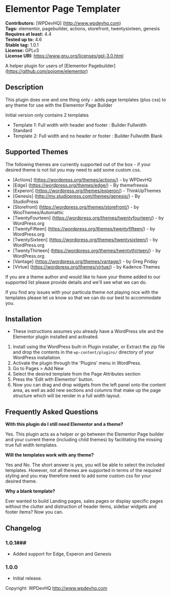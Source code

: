 # Elementor Page Templater


**Contributors:** [WPDevHQ] (http://www.wpdevhq.com)   
**Tags:** elementor, pagebuilder, actions, storefront, twentysixteen, genesis   
**Requires at least:** 4.4  
**Tested up to:** 4.6  
**Stable tag:** 1.0.1  
**License:** GPLv3  
**License URI:** https://www.gnu.org/licenses/gpl-3.0.html   

A helper plugin for users of [Elementor Pagebuilder] (https://github.com/pojome/elementor)

## Description ##
This plugin does one and one thing only - adds page templates (plus css) to any theme for use with the Elementor Page Builder

Initial version only contains 2 templates
- Template 1: Full width with header and footer : Builder Fullwidth Standard
- Template 2: Full width and no header or footer : Builder Fullwidth Blank
	
## Supported Themes ##
The following themes are currently supported out of the box - if your desired theme is not list you may need to add some custom css.
- [Actions] (https://wordpress.org/themes/actions/) - by WPDevHQ
- [Edge] (https://wordpress.org/themes/edge/) - By themefreesia
- [Experon] (https://wordpress.org/themes/experon/) - ThinkUpThemes
- [Genesis] (http://my.studiopress.com/themes/genesis/) - By StudioPress
- [Storefront] (https://wordpress.org/themes/storefront/) - by WooThemes/Automattic
- [TwentyFourteen] (https://wordpress.org/themes/twentyfourteen/) - by WordPress.org
- [TwentyFifteen] (https://wordpress.org/themes/twentyfifteen/) - by WordPress.org
- [TwentySixteen] (https://wordpress.org/themes/twentysixteen/) - by WordPress.org
- [TwentyThirteen] (https://wordpress.org/themes/twentythirteen/) - by WordPress.org
- [Vantage] (https://wordpress.org/themes/vantage/) - by Greg Priday
- [Virtue] (https://wordpress.org/themes/virtue/) - by Kadence Themes

If you are a theme author and would like to have your theme added to our supported list please provide details and we'll see what we can do.

If you find any issues with your particula theme not playing nice with the templates please let us know so that we can do our best
to accommodate you.

## Installation ##
* These instructions assumes you already have a WordPress site and the Elementor plugin installed and activated.

1. Install using the WordPress built-in Plugin installer, or Extract the zip file and drop the contents in the `wp-content/plugins/` directory of your WordPress installation.
2. Activate the plugin through the 'Plugins' menu in WordPress.
3. Go to Pages > Add New
4. Select the desired template from the Page Attributes section
4. Press the 'Edit with Elementor' button.
5. Now you can drag and drop widgets from the left panel onto the content area, as well as add new sections and columns that make up the page structure which will be render in a full width layout.

## Frequently Asked Questions ##

**With this plugin do I still need Elementor and a theme?**

Yes. This plugin acts as a helper or go between the Elementor Page builder and your current theme (including child themes) by facilitating the missing true full width templates.

**Will the templates work with any theme?**

Yes and No. The short answer is yes, you will be able to select the included templates. However, not all themes are supported in terms of the required styling and you may therefore need to add some custom css for your desired theme.

**Why a blank template?**

Ever wanted to build Landing pages, sales pages or display specific pages without the clutter and distruction of header items, sidebar widgets and footer items? Now you can.

## Changelog ##

### 1.0.1###
* Added support for Edge, Experon and Genesis

### 1.0.0 ###
* Initial release.

Copyright: WPDevHQ http://www.wpdevhq.com